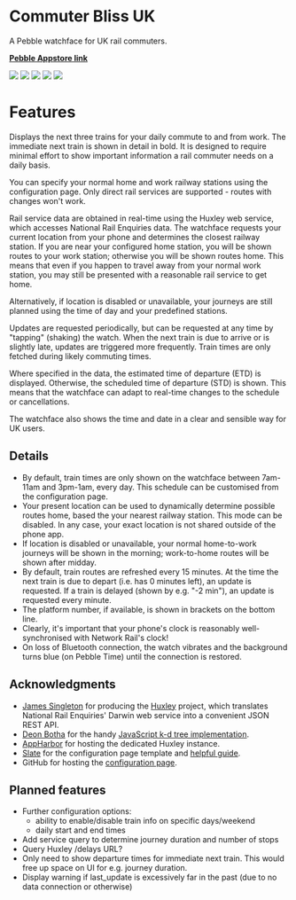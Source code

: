 # Commuter Bliss UK

A Pebble watchface for UK rail commuters.

**[Pebble Appstore link](https://apps.getpebble.com/applications/55de44a8c46b80387c000070)**

<img src="https://assets.getpebble.com/api/file/qWEGWMOBRFynX9nJkvC8/convert?cache=true&fit=crop&w=144&h=168">
<img src="https://assets.getpebble.com/api/file/tOferOmpSle32IXMezvX/convert?cache=true&fit=crop&w=144&h=168">
<img src="https://assets.getpebble.com/api/file/eblbU9hQYiyK0fXHXO1w/convert?cache=true&fit=crop&w=144&h=168">
<img src="https://assets.getpebble.com/api/file/dMGHUVZtQPSANVm83THr/convert?cache=true&fit=crop&w=144&h=168">
<img src="https://assets.getpebble.com/api/file/NRn894ATQbuHOoN4Be7j/convert?cache=true&fit=crop&w=144&h=168">

# Features

Displays the next three trains for your daily commute to and from work. The immediate next train is shown in detail in bold. It is designed to require minimal effort to show important information a rail commuter needs on a daily basis.

You can specify your normal home and work railway stations using the configuration page. Only direct rail services are supported - routes with changes won't work.

Rail service data are obtained in real-time using the Huxley web service, which accesses National Rail Enquiries data. The watchface requests your current location from your phone and determines the closest railway station. If you are near your configured home station, you will be shown routes to your work station; otherwise you will be shown routes home. This means that even if you happen to travel away from your normal work station, you may still be presented with a reasonable rail service to get home.

Alternatively, if location is disabled or unavailable, your journeys are still planned using the time of day and your predefined stations.

Updates are requested periodically, but can be requested at any time by "tapping" (shaking) the watch. When the next train is due to arrive or is slightly late, updates are triggered more frequently. Train times are only fetched during likely commuting times.

Where specified in the data, the estimated time of departure (ETD) is displayed. Otherwise, the scheduled time of departure (STD) is shown. This means that the watchface can adapt to real-time changes to the schedule or cancellations.

The watchface also shows the time and date in a clear and sensible way for UK users.

## Details

* By default, train times are only shown on the watchface between 7am-11am and 3pm-1am, every day. This schedule can be customised from the configuration page.
* Your present location can be used to dynamically determine possible routes home, based the your nearest railway station. This mode can be disabled. In any case, your exact location is not shared outside of the phone app.
* If location is disabled or unavailable, your normal home-to-work journeys will be shown in the morning; work-to-home routes will be shown after midday.
* By default, train routes are refreshed every 15 minutes. At the time the next train is due to depart (i.e. has 0 minutes left), an update is requested. If a train is delayed (shown by e.g. "-2 min"), an update is requested every minute.
* The platform number, if available, is shown in brackets on the bottom line.
* Clearly, it's important that your phone's clock is reasonably well-synchronised with Network Rail's clock!
* On loss of Bluetooth connection, the watch vibrates and the background turns blue (on Pebble Time) until the connection is restored.

## Acknowledgments

* [James Singleton](https://unop.uk/) for producing the [Huxley](https://github.com/jpsingleton/Huxley) project, which translates National Rail Enquiries' Darwin web service into a convenient JSON REST API.
* [Deon Botha](http://www.dbotha.com/) for the handy [JavaScript k-d tree implementation](https://github.com/dbotha/Javascript-k-d-tree).
* [AppHarbor](https://appharbor.com/) for hosting the dedicated Huxley instance.
* [Slate](https://github.com/pebble/slate) for the configuration page template and [helpful guide](https://www.youtube.com/watch?v=TtP7z6wceqI).
* GitHub for hosting the [configuration page](http://stevenblair.github.io/commuter-bliss-uk/).

## Planned features

* Further configuration options:
  - ability to enable/disable train info on specific days/weekend
  - daily start and end times
* Add service query to determine journey duration and number of stops
* Query Huxley /delays URL?
* Only need to show departure times for immediate next train. This would free up space on UI for e.g. journey duration.
* Display warning if last_update is excessively far in the past (due to no data connection or otherwise)
